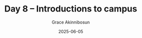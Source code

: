 ---
layout: post
title: "Day 8 – Introductions to campus"
date: 2025-06-05
author: Grace Akinnibosun
permalink: /day8.html
tags: ["Orientation", "Git", "GitHub", "Trivia game"]

what_i_learned: |
  Today was not bad. We did a tour around the campus. And we came back and we elabarotated on th ECG Assignment we are working on. We also, denoise an image through Googlecolab after the break. In addition to this we discussed how to enlarge the image and emphazie on the image.

blockers: |
  No issues faced.

reflection: |
  Overall, today was not bad. I am very tired. We learned alaot about MOrgan State University and the campus. We had a zoom meeting with Professor Oladunni, and discussed the future of the project. And we also leanred how to lesrn denoise. I hope tommorrow is better, tommorrow we are doing our presentation so I am looking forward to presenting. 
---